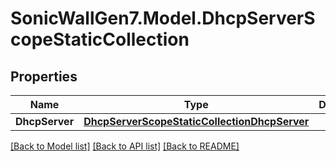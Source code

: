 # SonicWallGen7.Model.DhcpServerScopeStaticCollection

## Properties

Name | Type | Description | Notes
------------ | ------------- | ------------- | -------------
**DhcpServer** | [**DhcpServerScopeStaticCollectionDhcpServer**](DhcpServerScopeStaticCollectionDhcpServer.md) |  | [optional] 

[[Back to Model list]](../README.md#documentation-for-models) [[Back to API list]](../README.md#documentation-for-api-endpoints) [[Back to README]](../README.md)

